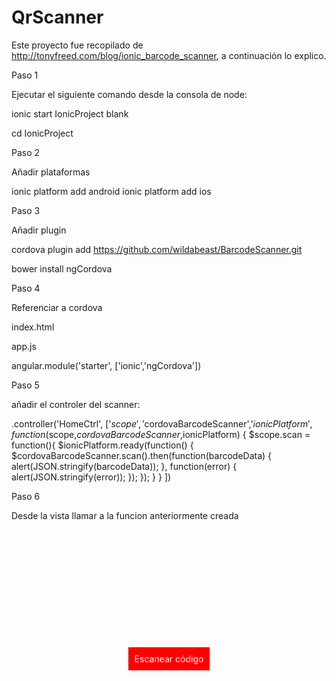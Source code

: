 # QrScanner

Este proyecto fue recopilado de http://tonyfreed.com/blog/ionic_barcode_scanner, a continuación lo explico.

Paso 1

Ejecutar el siguiente comando desde la consola de node: 

ionic start IonicProject blank

cd IonicProject

Paso 2

Añadir plataformas

ionic platform add android
ionic platform add ios

Paso 3

Añadir plugin

cordova plugin add https://github.com/wildabeast/BarcodeScanner.git

bower install ngCordova

Paso 4

Referenciar a cordova

index.html

<script src="lib/ngCordova/dist/ng-cordova.js"></script>

app.js

angular.module('starter', ['ionic','ngCordova'])

Paso 5

añadir el controler del scanner:

.controller('HomeCtrl', ['$scope','$cordovaBarcodeScanner','$ionicPlatform',
   function($scope,$cordovaBarcodeScanner,$ionicPlatform) {
      $scope.scan = function(){
         $ionicPlatform.ready(function() {
            $cordovaBarcodeScanner.scan().then(function(barcodeData) {
               alert(JSON.stringify(barcodeData));
            }, function(error) {
               alert(JSON.stringify(error));
            });
         });
      }
   }
])

Paso 6

Desde la vista llamar a la funcion anteriormente creada
<div style='background:red;display:table;margin:40% auto;padding:10px;color:white' ng-click='scan()'>
  Escanear código
</div>
